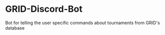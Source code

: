 # GRID-Discord-Bot
Bot for telling the user specific commands about tournaments from GRID's database
